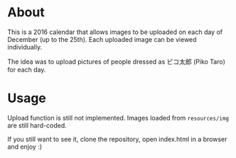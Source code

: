# About

This is a 2016 calendar that allows images to be uploaded on each day of December (up to the 25th). Each uploaded image can be viewed individually.

The idea was to upload pictures of people dressed as ピコ太郎 (Piko Taro) for each day.

# Usage

Upload function is still not implemented. Images loaded from `resources/img` are still hard-coded.

If you still want to see it, clone the repository, open index.html in a browser and enjoy :)
